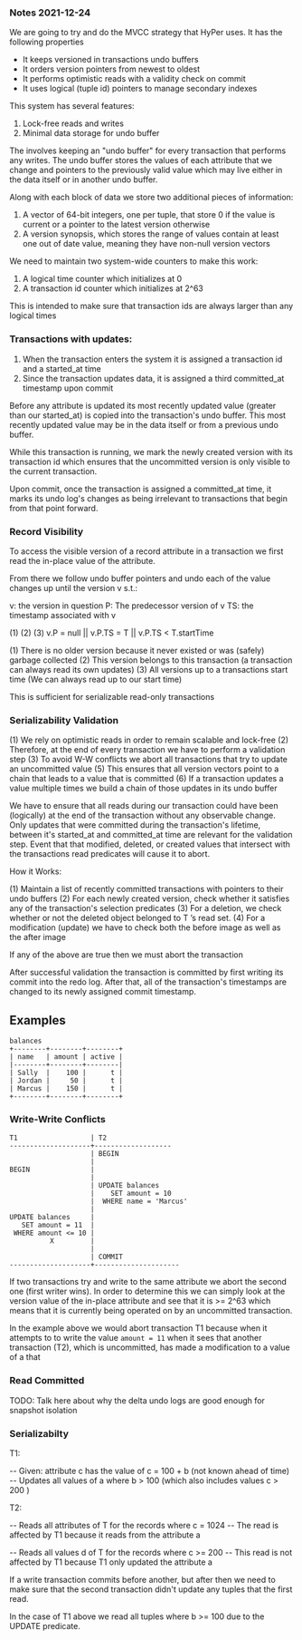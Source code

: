 ### Notes 2021-12-24

We are going to try and do the MVCC strategy that HyPer uses. It has the following properties

* It keeps versioned in transactions undo buffers
* It orders version pointers from newest to oldest
* It performs optimistic reads with a validity check on commit
* It uses logical (tuple id) pointers to manage secondary indexes

This system has several features:

1. Lock-free reads and writes
2. Minimal data storage for undo buffer

The involves keeping an "undo buffer" for every
transaction that performs any writes. The undo buffer stores the values of each attribute that we change and
pointers to the previously valid value which may live either in the data itself or in another undo buffer.

Along with each block of data we store two additional pieces of information:

1. A vector of 64-bit integers, one per tuple, that store 0 if the value is current or a pointer to the latest version otherwise
2. A version synopsis, which stores the range of values contain at least one out of date value, meaning they have non-null version vectors

We need to maintain two system-wide counters to make this work:

1. A logical time counter which initializes at 0
2. A transaction id counter which initializes at 2^63

This is intended to make sure that transaction ids are always larger than any logical times

### Transactions with updates:

1. When the transaction enters the system it is assigned a transaction id and a started_at time
2. Since the transaction updates data, it is assigned a third committed_at timestamp upon commit

Before any attribute is updated its most recently updated value (greater than our started_at) is copied into the
transaction's undo buffer. This most recently updated value may be in the data itself or from a previous undo buffer.

While this transaction is running, we mark the newly created version with its transaction id which ensures that the
uncommitted version is only visible to the current transaction.

Upon commit, once the transaction is assigned a committed_at time, it marks its undo log's changes as being irrelevant
to transactions that begin from that point forward.

### Record Visibility

To access the visible version of a record attribute in a transaction we first read the in-place value of the attribute.

From there we follow undo buffer pointers and undo each of the value changes up until the version v s.t.:

v: the version in question
P: The predecessor version of v
TS: the timestamp associated with v

(1)           (2)           (3)
v.P = null || v.P.TS = T || v.P.TS < T.startTime

(1) There is no older version because it never existed or was (safely) garbage collected
(2) This version belongs to this transaction (a transaction can always read its own updates)
(3) All versions up to a transactions start time (We can always read up to our start time)

This is sufficient for serializable read-only transactions

### Serializability Validation

(1) We rely on optimistic reads in order to remain scalable and lock-free
(2) Therefore, at the end of every transaction we have to perform a validation step
(3) To avoid W-W conflicts we abort all transactions that try to update an uncommitted value
(5) This ensures that all version vectors point to a chain that leads to a value that is committed
(6) If a transaction updates a value multiple times we build a chain of those updates in its undo buffer

We have to ensure that all reads during our transaction could have been (logically) at the end of the transaction
without any observable change. Only updates that were committed during the transaction's lifetime, between it's
started_at and committed_at time are relevant for the validation step. Event that that modified, deleted, or created
values that intersect with the transactions read predicates will cause it to abort.

How it Works:

(1) Maintain a list of recently committed transactions with pointers to their undo buffers
(2) For each newly created version, check whether it satisfies any of the transaction's selection predicates
(3) For a deletion, we check whether or not the deleted object belonged to T ’s read set.
(4) For a modification (update) we have to check both the before image as well as the after image

If any of the above are true then we must abort the transaction

After successful validation the transaction is committed by first writing its commit into the redo log. After that, all
of the transaction's timestamps are changed to its newly assigned commit timestamp. 

## Examples

```
balances
+--------+--------+--------+
| name   | amount | active |
|--------+--------+--------|
| Sally  |    100 |      t |
| Jordan |     50 |      t |
| Marcus |    150 |      t |
+--------+--------+--------+
```

### Write-Write Conflicts

```
T1                  | T2
--------------------+-------------------
                    | BEGIN
                    |
BEGIN               |
                    |
                    | UPDATE balances
                    |    SET amount = 10
                    |  WHERE name = 'Marcus'
                    |
UPDATE balances     |
   SET amount = 11  |
 WHERE amount <= 10 |
          X         |
                    |
                    | COMMIT
--------------------+---------------------
```

If two transactions try and write to the same attribute we abort the second one (first writer wins). In order
to determine this we can simply look at the version value of the in-place attribute and see that it is >= 2^63
which means that it is currently being operated on by an uncommitted transaction.

In the example above we would abort transaction T1 because when it attempts to to write the value `amount = 11` when
it sees that another transaction (T2), which is uncommitted, has made a modification to a value of a that

### Read Committed

TODO: Talk here about why the delta undo logs are good enough for snapshot isolation

### Serializabilty

T1:

-- Given: attribute c has the value of c = 100 + b (not known ahead of time)
-- Updates all values of a where b > 100 (which also includes values c > 200 )

T2:

-- Reads all attributes of T for the records where c = 1024
-- The read is affected by T1 because it reads from the attribute a

-- Reads all values d of T for the records where c >= 200
-- This read is not affected by T1 because T1 only updated the attribute a

If a write transaction commits before another, but after then we need to make sure that the second
transaction didn't update any tuples that the first read.

In the case of T1 above we read all tuples where b >= 100 due to the UPDATE predicate.
